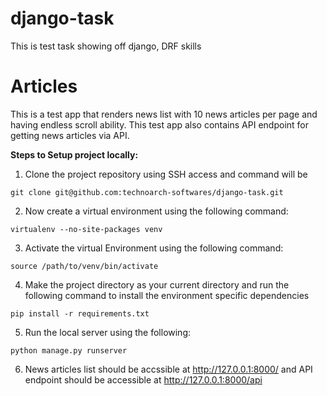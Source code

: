 # django-task
This is test task showing off django, DRF skills

# **Articles** #

This is a test app that renders news list with 10 news articles per page and having endless scroll ability. This test app also contains API endpoint for getting news articles via API.

**Steps to Setup project locally:**

1. Clone the project repository using SSH access and command will be

```
git clone git@github.com:technoarch-softwares/django-task.git
```

2. Now create a virtual environment using the following command:

```
virtualenv --no-site-packages venv
```

3. Activate the virtual Environment using the following command:

```
source /path/to/venv/bin/activate
```

4. Make the project directory as your current directory and run the following command to install the environment specific dependencies

```
pip install -r requirements.txt
```

5. Run the local server using the following:

```
python manage.py runserver
```

6. News articles list should be accssible at http://127.0.0.1:8000/ and API endpoint should be accessible at http://127.0.0.1:8000/api
